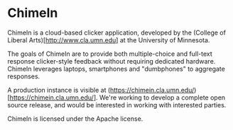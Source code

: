 ChimeIn
=======

ChimeIn is a cloud-based clicker application, developed by the (College of Liberal Arts)[http://www.cla.umn.edu] at the University of Minnesota.

The goals of ChimeIn are to provide both multiple-choice and full-text response clicker-style feedback without requiring dedicated hardware.  ChimeIn leverages laptops, smartphones and "dumbphones" to aggregate responses.

A production instance is visible at (https://chimein.cla.umn.edu/)[https://chimein.cla.umn.edu/].  We're working to develop a complete open source release, and would be interested in working with interested parties.

ChimeIn is licensed under the Apache license.

